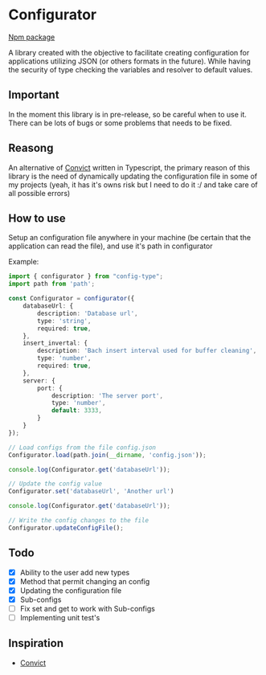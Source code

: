 # Configurator

[Npm package](https://www.npmjs.com/package/config-typing)

A library created with the objective to facilitate creating configuration for applications utilizing JSON (or others formats in the future). While having the security of type checking the variables and resolver to default values.

## Important
In the moment this library is in pre-release, so be careful when to use it. There can be lots of bugs or some problems that needs to be fixed.

## Reasong
An alternative of [Convict](https://www.npmjs.com/package/convict) written in Typescript, the primary reason of this library is the need of dynamically updating the configuration file in  some of my projects (yeah, it has it's owns risk but I need to do it :/ and take care of all possible errors)

## How to use
Setup an configuration file anywhere in your machine (be certain that the application can read the file), and use it's path in configurator

Example:
```ts
import { configurator } from "config-type";
import path from 'path';

const Configurator = configurator({
	databaseUrl: {
		description: 'Database url',
		type: 'string',
		required: true,
	},
	insert_invertal: {
		description: 'Bach insert interval used for buffer cleaning',
		type: 'number',
		required: true,
	},
	server: {
		port: {
			description: 'The server port',
			type: 'number',
			default: 3333,
		}
	}
});

// Load configs from the file config.json
Configurator.load(path.join(__dirname, 'config.json'));

console.log(Configurator.get('databaseUrl'));

// Update the config value
Configurator.set('databaseUrl', 'Another url')

console.log(Configurator.get('databaseUrl'));

// Write the config changes to the file
Configurator.updateConfigFile();
```

## Todo
- [X] Ability to the user add new types
- [X] Method that permit changing an config
- [X] Updating the configuration file
- [X] Sub-configs
- [ ] Fix set and get to work with Sub-configs
- [ ] Implementing unit test's

## Inspiration
- [Convict](https://www.npmjs.com/package/convict)
